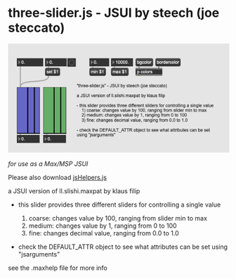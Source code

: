 # three-slider.js - JSUI by steech (joe steccato)

![image](images/image01.png)

*for use as a Max/MSP JSUI*

Please also download [jsHelpers.js](https://github.com/jpsteccato/jsHelpers)

a JSUI version of ll.slishi.maxpat by klaus filip

- this slider provides three different sliders for controlling a single value
    1. coarse: changes value by 100, ranging from slider min to max
    2. medium: changes value by 1, ranging from 0 to 100
    3. fine: changes decimal value, ranging from 0.0 to 1.0

- check the DEFAULT_ATTR object to see what attributes can be set using "jsarguments"

see the .maxhelp file for more info